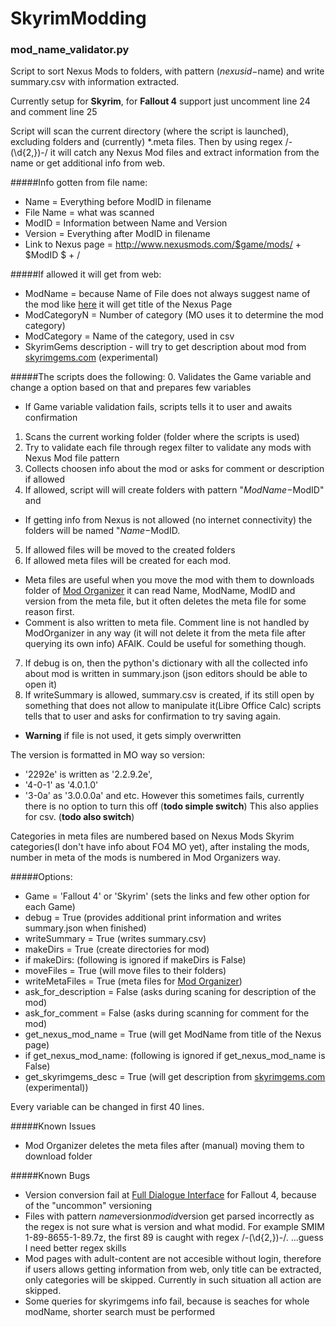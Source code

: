 # SkyrimModding

### mod_name_validator.py

Script to sort Nexus Mods to folders, with pattern ($nexusid-$name) and write summary.csv with information extracted.

Currently setup for **Skyrim**, for **Fallout 4** support just uncomment line 24 and comment line 25

Script will scan the current directory (where the script is launched), excluding folders and (currently) *.meta files.
Then by using regex /\-(\d{2,})\-/ it will catch any Nexus Mod files and extract information from the name or get additional info from web.

#####Info gotten from file name:
  - Name = Everything before ModID in filename
  - File Name = what was scanned
  - ModID = Information between Name and Version
  - Version = Everything after ModID in filename
  - Link to Nexus page = http://www.nexusmods.com/$game/mods/ + $ModID $ + /

#####If allowed it will get from web:
  - ModName = because Name of File does not always suggest name of the mod like [here](http://www.nexusmods.com/skyrim/mods/30947) it will get title of the Nexus Page
  - ModCategoryN = Number of category (MO uses it to determine the mod category)
  - ModCategory = Name of the category, used in csv
  - SkyrimGems description - will try to get description about mod from [skyrimgems.com](http://skyrimgems.com/) (experimental)

#####The scripts does the following:
0. Validates the Game variable and change a option based on that and prepares few variables
  - If Game variable validation fails, scripts tells it to user and awaits confirmation
1. Scans the current working folder (folder where the scripts is used)
2. Try to validate each file through regex filter to validate any mods with Nexus Mod file pattern
3. Collects choosen info about the mod or asks for comment or description if allowed
4. If allowed, script will will create folders with pattern "$ModName-$ModID" and 
  - If getting info from Nexus is not allowed (no internet connectivity) the folders will be named "$Name-$ModID.
5. If allowed files will be moved to the created folders
6. If allowed meta files will be created for each mod.
  - Meta files are useful when you move the mod with them to downloads folder of [Mod Organizer](http://www.nexusmods.com/skyrim/mods/1334/) it can read Name, ModName, ModID and version from the meta file, but it often deletes the meta file for some reason first.
  - Comment is also written to meta file. Comment line is not handled by ModOrganizer in any way (it will not delete it from the meta file after querying its own info) AFAIK. Could be useful for something though.
7. If debug is on, then the python's dictionary with all the collected info about mod is written in summary.json (json editors should be able to open it)
8. If writeSummary is allowed, summary.csv is created, if its still open by something that does not allow to manipulate it(Libre Office Calc) scripts tells that to user and asks for confirmation to try saving again.
  - **Warning** if file is not used, it gets simply overwritten

The version is formatted in MO way so version:
  - '2292e' is written as '2.2.9.2e',
  - '4-0-1' as '4.0.1.0'
  - '3-0a' as '3.0.0.0a' and etc.
However this sometimes fails, currently there is no option to turn this off (**todo simple switch**)
This also applies for csv. (**todo also switch**)

Categories in meta files are numbered based on Nexus Mods Skyrim categories(I don't have info about FO4 MO yet), after instaling the mods, number in meta of the mods is numbered in Mod Organizers way.


#####Options:
 - Game = 'Fallout 4' or 'Skyrim' (sets the links and few other option for each Game)
 - debug = True (provides additional print information and writes summary.json when finished)
 - writeSummary = True (writes summary.csv)
 - makeDirs = True (create directories for mod)
 - if makeDirs: (following is ignored if makeDirs is False)
  - moveFiles = True (will move files to their folders)
  - writeMetaFiles = True (meta files for [Mod Organizer](http://www.nexusmods.com/skyrim/mods/1334/))
 - ask_for_description = False (asks during scaning for description of the mod)
 - ask_for_comment = False (asks during scanning for comment for the mod)
 - get_nexus_mod_name = True (will get ModName from title of the Nexus page)
 - if get_nexus_mod_name: (following is ignored if get_nexus_mod_name is False)
  - get_skyrimgems_desc = True (will get description from [skyrimgems.com](http://skyrimgems.com/) (experimental))

Every variable can be changed in first 40 lines.

#####Known Issues
  - Mod Organizer deletes the meta files after (manual) moving them to download folder
  
#####Known Bugs
  - Version conversion fail at [Full Dialogue Interface](http://www.nexusmods.com/fallout4/mods/1235/) for Fallout 4, because of the "uncommon" versioning
  - Files with pattern $name$version$modid$version get parsed incorrectly as the regex is not sure what is version and what modid. For example SMIM 1-89-8655-1-89.7z, the first 89 is caught with regex /\-(\d{2,})\-/. ...guess I need better regex skills
  - Mod pages with adult-content are not accesible without login, therefore if users allows getting information from web, only title can be extracted, only categories will be skipped. Currently in such situation all action are skipped.
  - Some queries for skyrimgems info fail, because is seaches for whole modName, shorter search must be performed

